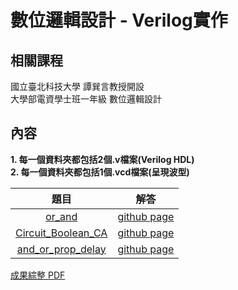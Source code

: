 # 數位邏輯設計 - Verilog實作

## 相關課程
國立臺北科技大學 譚巽言教授開設  
大學部電資學士班一年級 數位邏輯設計

## 內容
**1. 每一個資料夾都包括2個.v檔案(Verilog HDL)**  
**2. 每一個資料夾都包括1個.vcd檔案(呈現波型)**

題目 | 解答 |
|:-------:|:--------:|
| [or_and](/or_and/README.md) | [github page](/or_and) |
| [Circuit_Boolean_CA](/Circuit_Boolean_CA/README.md) | [github page](/Circuit_Boolean_CA) |
| [and_or_prop_delay](/and_or_prop_delay/README.md) | [github page](/and_or_prop_delay) |


[成果綜整 PDF](Verilog實作綜整.pdf)
